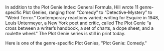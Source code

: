 In addition to the Plot Genie Index: General Formula, Hill wrote 11 genre-specific Plot Genies, ranging from “Comedy” to “Detective-Mystery” to “Weird Terror.”  Contemporary reactions varied; writing for Esquire in 1948, Louis Untermeyer, a New York poet and critic, called The Plot Genie “a cross between a writer’s handbook, a set of charts, a dope sheet, and a roulette wheel.” The Plot Genie series is still in print today.

Here is one of the genre-specific Plot Genies, "Plot Genie: Comedy."
